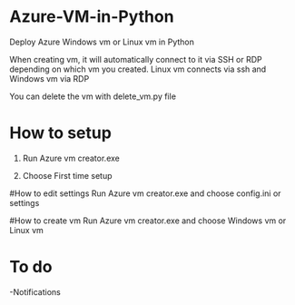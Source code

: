 
# Azure-VM-in-Python
Deploy Azure Windows vm or Linux vm in Python

When creating vm, it will automatically connect to it via SSH or RDP depending on which vm you created.
Linux vm connects via ssh and Windows vm via RDP

You can delete the vm with delete_vm.py file

# How to setup

1. Run Azure vm creator.exe

2. Choose First time setup

#How to edit settings
Run Azure vm creator.exe and choose config.ini or settings


#How to create vm
Run Azure vm creator.exe and choose Windows vm or Linux vm



# To do


-Notifications
